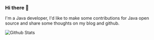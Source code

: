 ### Hi there 👋

I'm a Java developer, I'd like to make some contributions for Java open source and share some thoughts on my blog and github.

![Github Stats](https://github-readme-stats.vercel.app/api?username=shiyindaxiaojie&show_icons=true&theme=red)

<!--
**shiyindaxiaojie/shiyindaxiaojie** is a ✨ _special_ ✨ repository because its `README.md` (this file) appears on your GitHub profile.

Here are some ideas to get you started:

- 🔭 I’m currently working on ...
- 🌱 I’m currently learning ...
- 👯 I’m looking to collaborate on ...
- 🤔 I’m looking for help with ...
- 💬 Ask me about ...
- 📫 How to reach me: ...
- 😄 Pronouns: ...
- ⚡ Fun fact: ...
-->
